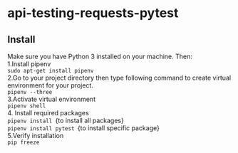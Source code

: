 # api-testing-requests-pytest
## Install
Make sure you have Python 3 installed on your machine. Then:<br>
1.Install pipenv <br>
<code>sudo apt-get install pipenv</code><br>
2.Go to your project directory then type following command to create virtual environment for your project.<br>
<code>pipenv --three </code><br>
3.Activate virtual environment<br>
<code>pipenv shell </code><br>
4. Install required packages<br>
<code>pipenv install </code>{to install all packages}<br>
<code>pipenv install pytest </code>{to install specific package}<br>
5.Verify installation<br>
<code>pip freeze </code><br>



